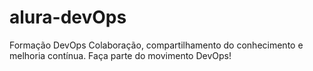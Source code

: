 # alura-devOps
Formação DevOps Colaboração, compartilhamento do conhecimento e melhoria contínua. Faça parte do movimento DevOps!
